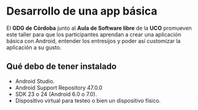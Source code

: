 # Desarrollo de una app básica

El **GDG de Córdoba** junto al **Aula de Software libre** de la **UCO** promueven este taller para que los participantes aprendan a crear una aplicación básica con Android, entender los entresijos y poder así customizar la aplicación a su gusto.

## Qué debo de tener instalado

* Android Studio.
* Android Support Repository 47.0.0
* SDK 23 o 24 (Android 6.0 o 7.0).
* Dispositivo virtual para testeo o bien un dispositivo físico.
